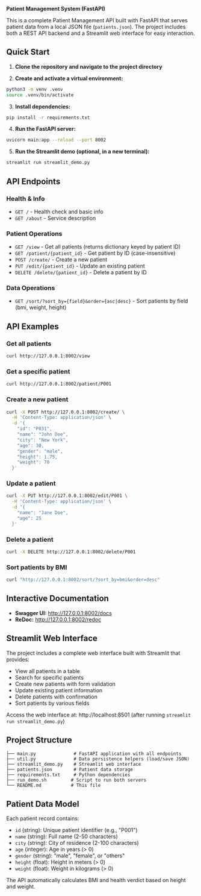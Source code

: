 **Patient Management System (FastAPI)**

This is a complete Patient Management API built with FastAPI that serves
patient data from a local JSON file (`patients.json`). The project includes
both a REST API backend and a Streamlit web interface for easy interaction.

## Quick Start

1. **Clone the repository and navigate to the project directory**

2. **Create and activate a virtual environment:**

```bash
python3 -m venv .venv
source .venv/bin/activate
```

3. **Install dependencies:**

```bash
pip install -r requirements.txt
```

4. **Run the FastAPI server:**

```bash
uvicorn main:app --reload --port 8002
```

5. **Run the Streamlit demo (optional, in a new terminal):**

```bash
streamlit run streamlit_demo.py
```

## API Endpoints

### Health & Info
- `GET /` - Health check and basic info
- `GET /about` - Service description

### Patient Operations
- `GET /view` - Get all patients (returns dictionary keyed by patient ID)
- `GET /patient/{patient_id}` - Get patient by ID (case-insensitive)
- `POST /create/` - Create a new patient
- `PUT /edit/{patient_id}` - Update an existing patient
- `DELETE /delete/{patient_id}` - Delete a patient by ID

### Data Operations
- `GET /sort/?sort_by={field}&order={asc|desc}` - Sort patients by field (bmi, weight, height)

## API Examples

### Get all patients
```bash
curl http://127.0.0.1:8002/view
```

### Get a specific patient
```bash
curl http://127.0.0.1:8002/patient/P001
```

### Create a new patient
```bash
curl -X POST http://127.0.0.1:8002/create/ \
  -H 'Content-Type: application/json' \
  -d '{
    "id": "P031",
    "name": "John Doe",
    "city": "New York",
    "age": 30,
    "gender": "male",
    "height": 1.75,
    "weight": 70
  }'
```

### Update a patient
```bash
curl -X PUT http://127.0.0.1:8002/edit/P001 \
  -H 'Content-Type: application/json' \
  -d '{
    "name": "Jane Doe",
    "age": 25
  }'
```

### Delete a patient
```bash
curl -X DELETE http://127.0.0.1:8002/delete/P001
```

### Sort patients by BMI
```bash
curl "http://127.0.0.1:8002/sort/?sort_by=bmi&order=desc"
```

## Interactive Documentation

- **Swagger UI:** http://127.0.0.1:8002/docs
- **ReDoc:** http://127.0.0.1:8002/redoc

## Streamlit Web Interface

The project includes a complete web interface built with Streamlit that provides:

- View all patients in a table
- Search for specific patients
- Create new patients with form validation
- Update existing patient information
- Delete patients with confirmation
- Sort patients by various fields

Access the web interface at: http://localhost:8501 (after running `streamlit run streamlit_demo.py`)

## Project Structure

```
├── main.py              # FastAPI application with all endpoints
├── util.py              # Data persistence helpers (load/save JSON)
├── streamlit_demo.py    # Streamlit web interface
├── patients.json        # Patient data storage
├── requirements.txt     # Python dependencies
├── run_demo.sh         # Script to run both servers
└── README.md           # This file
```

## Patient Data Model

Each patient record contains:

- `id` (string): Unique patient identifier (e.g., "P001")
- `name` (string): Full name (2-50 characters)
- `city` (string): City of residence (2-100 characters)
- `age` (integer): Age in years (> 0)
- `gender` (string): "male", "female", or "others"
- `height` (float): Height in meters (> 0)
- `weight` (float): Weight in kilograms (> 0)

The API automatically calculates BMI and health verdict based on height and weight.
